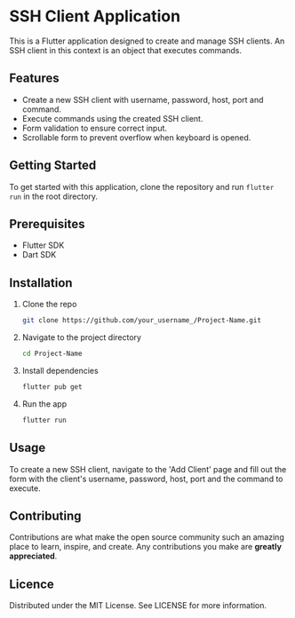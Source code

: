 # SSH Client Application

This is a Flutter application designed to create and manage SSH clients. An SSH client in this context is an object that executes commands.

## Features

- Create a new SSH client with username, password, host, port and command.
- Execute commands using the created SSH client.
- Form validation to ensure correct input.
- Scrollable form to prevent overflow when keyboard is opened.

## Getting Started

To get started with this application, clone the repository and run `flutter run` in the root directory.

## Prerequisites

- Flutter SDK
- Dart SDK

## Installation

1. Clone the repo
   ```sh
   git clone https://github.com/your_username_/Project-Name.git
2. Navigate to the project directory
   ```sh
   cd Project-Name
3. Install dependencies
    ```sh
    flutter pub get
4. Run the app
    ```sh
    flutter run
## Usage
To create a new SSH client, navigate to the 'Add Client' page and fill out the form with the client's username, password, host, port and the command to execute.

## Contributing
Contributions are what make the open source community such an amazing place to learn, inspire, and create. Any contributions you make are **greatly appreciated**.

## Licence 
Distributed under the MIT License. See LICENSE for more information.


